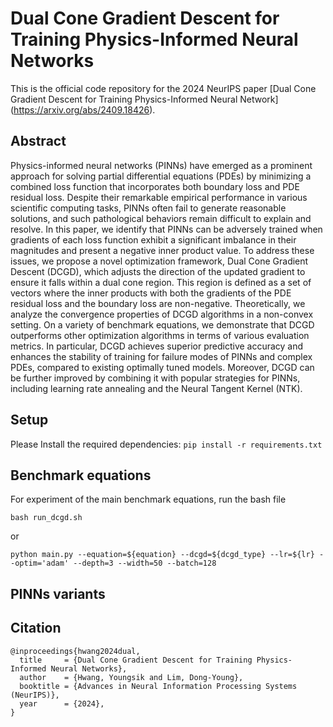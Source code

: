 # Dual Cone Gradient Descent for Training Physics-Informed Neural Networks

This is the official code repository for the 2024 NeurIPS paper [Dual Cone Gradient Descent for Training Physics-Informed Neural Network] (https://arxiv.org/abs/2409.18426).

## Abstract
Physics-informed neural networks (PINNs) have emerged as a prominent approach for solving partial differential equations (PDEs) by minimizing a combined loss function that incorporates both boundary loss and PDE residual loss. Despite their remarkable empirical performance in various scientific computing tasks, PINNs often fail to generate reasonable solutions, and such pathological behaviors remain difficult to explain and resolve. In this paper, we identify that PINNs can be adversely trained when gradients of each loss function exhibit a significant imbalance in their magnitudes and present a negative inner product value. To address these issues, we propose a novel optimization framework, Dual Cone Gradient Descent (DCGD), which adjusts the direction of the updated gradient to ensure it falls within a dual cone region. This region is defined as a set of vectors where the inner products with both the gradients of the PDE residual loss and the boundary loss are non-negative. Theoretically, we analyze the convergence properties of DCGD algorithms in a non-convex setting. On a variety of benchmark equations, we demonstrate that DCGD outperforms other optimization algorithms in terms of various evaluation metrics. In particular, DCGD achieves superior predictive accuracy and enhances the stability of training for failure modes of PINNs and complex PDEs, compared to existing optimally tuned models. Moreover, DCGD can be further improved by combining it with popular strategies for PINNs, including learning rate annealing and the Neural Tangent Kernel (NTK).

## Setup
Please Install the required dependencies:
```pip install -r requirements.txt```

## Benchmark equations
For experiment of the main benchmark equations, run the bash file

```bash run_dcgd.sh```

or

``` python main.py --equation=${equation} --dcgd=${dcgd_type} --lr=${lr} --optim='adam' --depth=3 --width=50 --batch=128 ```

## PINNs variants
 

## Citation
```
@inproceedings{hwang2024dual,
  title     = {Dual Cone Gradient Descent for Training Physics-Informed Neural Networks},
  author    = {Hwang, Youngsik and Lim, Dong-Young},
  booktitle = {Advances in Neural Information Processing Systems (NeurIPS)},
  year      = {2024},
}
```
